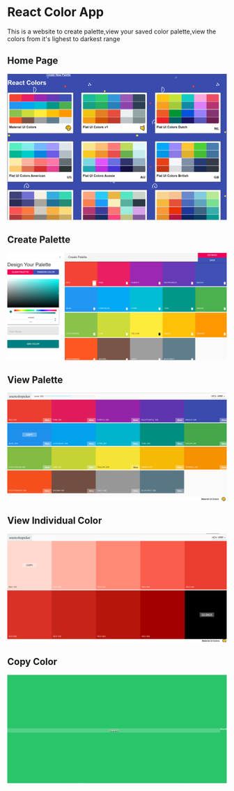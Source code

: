 # React Color App


This is a website to  create palette,view your saved color palette,view the colors from it's lighest to darkest range

## Home Page
![](images/home2.png)


## Create Palette

![](images/create2.png)

## View Palette
![](images/view1.png)


## View Individual Color
![](images/view12.png) 


## Copy Color
![](images/individual.png)




